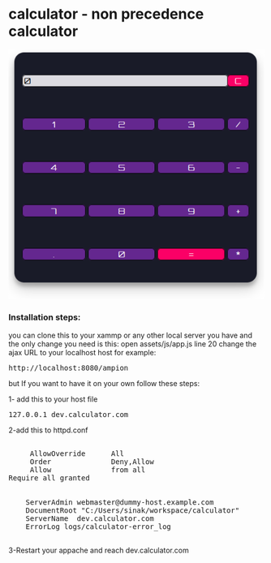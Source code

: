 # calculator - non precedence calculator
![Screenshot](https://github.com/sinakhoshdel/calculator/blob/main/assets/Screenshot.png "non precedence calculator")
<br>
<h3>Installation steps:</h3>
you can clone this to your xammp or any other local server you have and the only change you need is this:
open assets/js/app.js line 20 change the ajax URL to your localhost host
for example:
<pre>http://localhost:8080/ampion</pre>

but If you want to have it on your own follow these steps:

1- add this to your host file
<pre>
127.0.0.1 dev.calculator.com
</pre>
2-add this to httpd.conf
<pre>
<Directory "C:/Users/{your username}/workspace">
     AllowOverride      All
     Order              Deny,Allow
     Allow              from all
Require all granted
</Directory>
<VirtualHost *:80>
    ServerAdmin webmaster@dummy-host.example.com
    DocumentRoot "C:/Users/sinak/workspace/calculator"
    ServerName  dev.calculator.com
    ErrorLog logs/calculator-error_log
</VirtualHost>
</pre>

3-Restart your appache and reach dev.calculator.com

